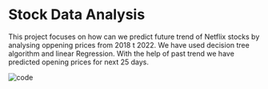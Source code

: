 # Stock Data Analysis

This project focuses on how can we predict future trend of Netflix stocks by analysing oppening prices from 2018 t 2022.
We have used decision tree algorithm and linear Regression. With the help of past trend we have predicted opening prices for next 25 days.

![code](https://user-images.githubusercontent.com/92243722/197177363-bd2a8649-e378-462b-9858-2ce7e984ac49.png)
